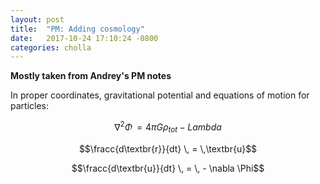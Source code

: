 ```yaml
---
layout: post
title:  "PM: Adding cosmology"
date:   2017-10-24 17:10:24 -0800
categories: cholla
---
```



**Mostly taken from Andrey's PM notes**

In proper coordinates, gravitational potential and equations of motion for particles:

$$\nabla^2 \Phi \, = 4 \pi G \rho_{tot} - Lambda $$

$$\fracc{d\textbr{r}}{dt} \, = \,\textbr{u}$$

$$\fracc{d\textbr{u}}{dt} \, = \, - \nabla \Phi$$

